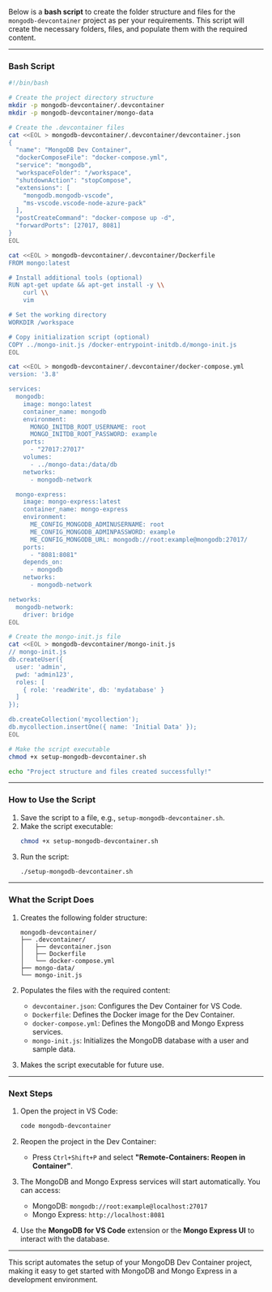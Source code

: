 Below is a **bash script** to create the folder structure and files for the `mongodb-devcontainer` project as per your requirements. This script will create the necessary folders, files, and populate them with the required content.

---

### **Bash Script**

```bash
#!/bin/bash

# Create the project directory structure
mkdir -p mongodb-devcontainer/.devcontainer
mkdir -p mongodb-devcontainer/mongo-data

# Create the .devcontainer files
cat <<EOL > mongodb-devcontainer/.devcontainer/devcontainer.json
{
  "name": "MongoDB Dev Container",
  "dockerComposeFile": "docker-compose.yml",
  "service": "mongodb",
  "workspaceFolder": "/workspace",
  "shutdownAction": "stopCompose",
  "extensions": [
    "mongodb.mongodb-vscode",
    "ms-vscode.vscode-node-azure-pack"
  ],
  "postCreateCommand": "docker-compose up -d",
  "forwardPorts": [27017, 8081]
}
EOL

cat <<EOL > mongodb-devcontainer/.devcontainer/Dockerfile
FROM mongo:latest

# Install additional tools (optional)
RUN apt-get update && apt-get install -y \\
    curl \\
    vim

# Set the working directory
WORKDIR /workspace

# Copy initialization script (optional)
COPY ../mongo-init.js /docker-entrypoint-initdb.d/mongo-init.js
EOL

cat <<EOL > mongodb-devcontainer/.devcontainer/docker-compose.yml
version: '3.8'

services:
  mongodb:
    image: mongo:latest
    container_name: mongodb
    environment:
      MONGO_INITDB_ROOT_USERNAME: root
      MONGO_INITDB_ROOT_PASSWORD: example
    ports:
      - "27017:27017"
    volumes:
      - ../mongo-data:/data/db
    networks:
      - mongodb-network

  mongo-express:
    image: mongo-express:latest
    container_name: mongo-express
    environment:
      ME_CONFIG_MONGODB_ADMINUSERNAME: root
      ME_CONFIG_MONGODB_ADMINPASSWORD: example
      ME_CONFIG_MONGODB_URL: mongodb://root:example@mongodb:27017/
    ports:
      - "8081:8081"
    depends_on:
      - mongodb
    networks:
      - mongodb-network

networks:
  mongodb-network:
    driver: bridge
EOL

# Create the mongo-init.js file
cat <<EOL > mongodb-devcontainer/mongo-init.js
// mongo-init.js
db.createUser({
  user: 'admin',
  pwd: 'admin123',
  roles: [
    { role: 'readWrite', db: 'mydatabase' }
  ]
});

db.createCollection('mycollection');
db.mycollection.insertOne({ name: 'Initial Data' });
EOL

# Make the script executable
chmod +x setup-mongodb-devcontainer.sh

echo "Project structure and files created successfully!"
```

---

### **How to Use the Script**

1. Save the script to a file, e.g., `setup-mongodb-devcontainer.sh`.
2. Make the script executable:
   ```bash
   chmod +x setup-mongodb-devcontainer.sh
   ```
3. Run the script:
   ```bash
   ./setup-mongodb-devcontainer.sh
   ```

---

### **What the Script Does**

1. Creates the following folder structure:
   ```
   mongodb-devcontainer/
   ├── .devcontainer/
   │   ├── devcontainer.json
   │   ├── Dockerfile
   │   └── docker-compose.yml
   ├── mongo-data/
   └── mongo-init.js
   ```

2. Populates the files with the required content:
   - `devcontainer.json`: Configures the Dev Container for VS Code.
   - `Dockerfile`: Defines the Docker image for the Dev Container.
   - `docker-compose.yml`: Defines the MongoDB and Mongo Express services.
   - `mongo-init.js`: Initializes the MongoDB database with a user and sample data.

3. Makes the script executable for future use.

---

### **Next Steps**

1. Open the project in VS Code:
   ```bash
   code mongodb-devcontainer
   ```

2. Reopen the project in the Dev Container:
   - Press `Ctrl+Shift+P` and select **"Remote-Containers: Reopen in Container"**.

3. The MongoDB and Mongo Express services will start automatically. You can access:
   - MongoDB: `mongodb://root:example@localhost:27017`
   - Mongo Express: `http://localhost:8081`

4. Use the **MongoDB for VS Code** extension or the **Mongo Express UI** to interact with the database.

---

This script automates the setup of your MongoDB Dev Container project, making it easy to get started with MongoDB and Mongo Express in a development environment.